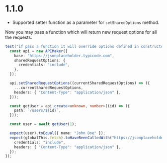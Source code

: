 # 1.1.0

- Supported setter function as a parameter for `setSharedOptions` method.

Now you may pass a function which will return new request options for all the requests.

```ts
test("if pass a function it will override options defined in constructor", async () => {
  const api = new APIMaker({
    base: "https://jsonplaceholder.typicode.com",
    sharedRequestOptions: {
      credentials: "include",
    },
  });

  api.setSharedRequestOptions((currentSharedRequestOptions) => ({
    ...currentSharedRequestOptions,
    headers: { "Content-Type": "application/json" },
  }));

  const getUser = api.create<unknown, number>((id) => ({
    path: `/users/${id}`,
  }));

  const user = await getUser(1);

  expect(user).toEqual({ name: "John Doe" });
  expect(globalThis.fetch).toHaveBeenCalledWith("https://jsonplaceholder.typicode.com/users/1", {
    credentials: "include",
    headers: { "Content-Type": "application/json" },
  });
});
```

